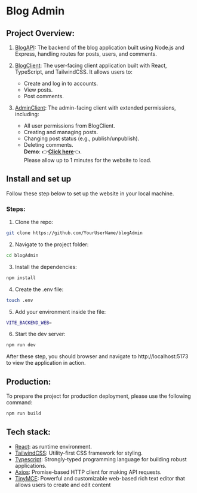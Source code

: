 # Blog Admin
## Project Overview: 
1. [BlogAPI](https://github.com/Arussel1/blogAPI): The backend of the blog application built using Node.js and Express, handling routes for posts, users, and comments.

2. [BlogClient](https://github.com/Arussel1/blogClient): The user-facing client application built with React, TypeScript, and TailwindCSS. It allows users to:

   + Create and log in to accounts.
   + View posts.
   + Post comments. 

3. [AdminClient](https://github.com/Arussel1/blogAdmin): The admin-facing client with extended permissions, including:

    + All user permissions from BlogClient.
    + Creating and managing posts.
    + Changing post status (e.g., publish/unpublish).
    + Deleting comments. <br>
**Demo**: :point_right:[**Click here**](https://blog-admin-sooty.vercel.app/):point_left:. <br>
Please allow up to 1 minutes for the website to load.
## Install and set up
Follow these step below to set up the website in your local machine.

### Steps:
1. Clone the repo: <br>

```bash
git clone https://github.com/YourUserName/blogAdmin
```

2. Navigate to the project folder:<br>

```bash
cd blogAdmin
```

3. Install the dependencies:<br>

```bash
npm install
```

4. Create the .env file:<br>

```bash
touch .env
```

5. Add your environment inside the file: <br>

```bash
VITE_BACKEND_WEB=
```

6. Start the dev server:<br>

```bash
npm run dev
```


After these step, you should browser and navigate to http://localhost:5173 to view the application in action.
## Production:

To prepare the project for production deployment, please use the following command: <br>

```bash
npm run build
```
## Tech stack:
+ [React](https://react.dev/): as runtime environment. <br>
+ [TailwindCSS](https://tailwindcss.com/): Utility-first CSS framework for styling. <br>
+ [Typescript](https://www.typescriptlang.org/): Strongly-typed programming language for building robust applications. <br>
+ [Axios](https://axios-http.com/): Promise-based HTTP client for making API requests. <br>
+ [TinyMCE](https://www.tiny.cloud/): Powerful and customizable web-based rich text editor that allows users to create and edit content